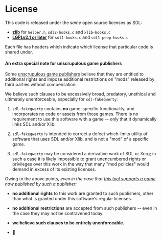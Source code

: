 # License

This code is released under the _same_ open source licenses as SDL:

* [**zlib**](./COPYING-sdl2.txt) for `helper.h`, `sdl2-hooks.c` and `xlib-hooks.c`
* [**LGPLv2.1 or later**](./COPYING-sdl1.2.txt) for `sdl1-hooks.c` and `sdl1-peep-hooks.c`

Each file has headers which indicate which license that particular code is shared under.

#### An extra special note for unscrupulous game publishers

Some [unscrupulous game publishers][paradox] believe that they are entitled to additional rights and impose additional restrictions on "mods" released by third parties without compensation.

We believe such clauses to be excessively broad, predatory, unethical and ultimately unenforceable, especially for `sdl-fakeqwerty`:

1. `sdl-fakeqwerty` contains **no** game-specific functionality, and incorporates no code or assets from those games. There is no requirement to use this software with a game -- only that it dynamically links SDL and/or Xlib.

2. `sdl-fakeqwerty` is intended to correct a defect which limits utility of software that uses SDL and/or Xlib, and is not a "mod" of a specific game.

3. `sdl-fakeqwerty` may be considered a derivative work of SDL or Xorg; in such a case it is likely impossible to grant unencumbered rights or privileges over this work in the way that many "mod policies" would demand in excess of its existing licenses.

Owing to the above points, _even in the case that [this tool supports a game](./games/prison_architect.md) now published by such a publisher:_

* **no additional rights** to this work are granted to such publishers, other than what is granted under this software's regular licenses.

* **no additional restrictions** are accepted from such publishers -- even in the case they may not be contravened today.

* **we believe such clauses to be entirely unenforceable.**

* :middle_finger:

[paradox]: https://www.paradoxplaza.com/mod-static-info-ca.html
